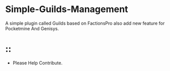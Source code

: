 # Simple-Guilds-Management
A simple plugin called Guilds based on FactionsPro also add new feature for Pocketmine And Genisys.

# ::
- Please Help Contribute.
